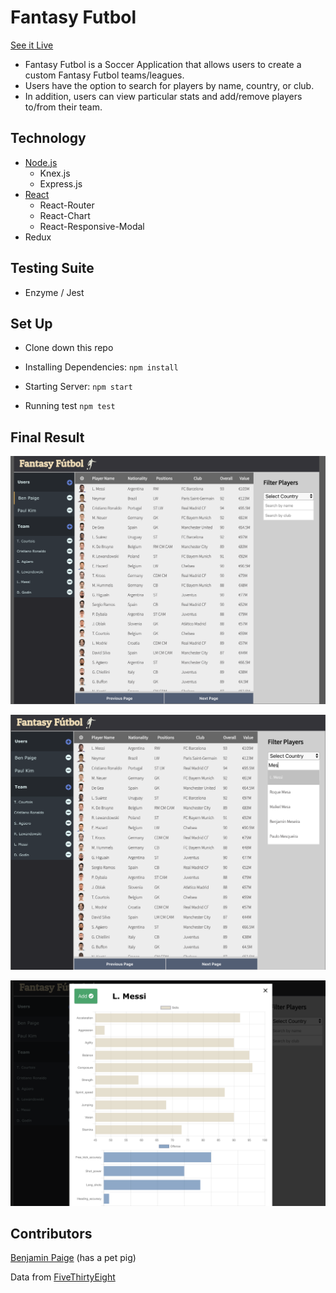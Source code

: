 # Fantasy Futbol
[See it Live](https://fantasy-futbol.netlify.com/)
- Fantasy Futbol is a Soccer Application that allows users to create a custom Fantasy Futbol teams/leagues.  
- Users have the option to search for players by name, country, or club.  
- In addition, users can view particular stats and add/remove players to/from their team. 


## Technology

* [Node.js](https://github.com/sojurner/BYOB) 
  * Knex.js
  * Express.js
* [React](https://github.com/facebook/create-react-app)
  * React-Router
  * React-Chart
  * React-Responsive-Modal
* Redux

## Testing Suite

* Enzyme / Jest

## Set Up

- Clone down this repo

- Installing Dependencies: `npm install`

- Starting Server: `npm start`

- Running test `npm test`

## Final Result
![Screenshot 1](src/screenshots/1.png) 

![Screenshot 2](src/screenshots/2.png)  

![Screenshot 3](src/screenshots/3.png)  


## Contributors
[Benjamin Paige](https://github.com/benjaminpaige) (has a pet pig)

Data from [FiveThirtyEight](https://github.com/fivethirtyeight/data)
